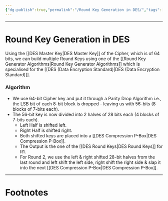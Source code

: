 ```yaml
---
{"dg-publish":true,"permalink":"/Round Key Generation in DES/","tags":["CompSci","CyberSec"]}
---
```



---
# Round Key Generation in DES
Using the [[DES Master Key\|DES Master Key]] of the Cipher, which is of 64 bits, we can build multiple Round Keys using one of the [[Round Key Generator Algorithms\|Round Key Generator Algorithms]] which is specialised for the [[DES (Data Encryption Standard)\|DES (Data Encryption Standard)]].

### Algorithm
- We use 64-bit Cipher key and put it through a Parity Drop Algorithm i.e., the LSB bit of each 8-bit block is dropped - leaving us with 56-bits (8 blocks of 7-bits each).
- The 56-bit key is now divided into 2 halves of 28 bits each (4 blocks of 7-bits each).
	- Left Half is shifted left.
	- Right Half is shifted right.
	- Both shifted keys are placed into a [[DES Compression P-Box\|DES Compression P-Box]].
	- The Output is the one of the [[DES Round Keys\|DES Round Keys]] for R1.
	- For Round 2, we use the left & right shifted 28-bit halves from the last round and left shift the left side, right shift the right side & slap it into the next [[DES Compression P-Box\|DES Compression P-Box]].

---
# Footnotes